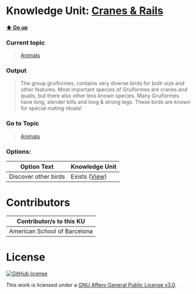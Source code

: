 # Knowledge Unit: [Cranes &amp; Rails](../../knowledge_units/animals/cranes-rails.md)

#### [:arrow_up: Go up](../../topics/animals.md)
### Current topic
> [Animals](../../topics/animals.md)
### Output
> The group gruiformes, contains very diverse birds for both size and other features. Most important species of Gruiformes are cranes and quails, but there also other less known species. Many Gruiformes have long, slender bills and long &amp; strong legs. These birds are known for special mating rituals!
### Go to Topic
> [Animals](../../topics/animals.md)

### Options: 

| Option Text | Knowledge Unit |
| - | - |  
| Discover other birds  |  Exists ([View](../../knowledge_units/animals/discover-other-birds.md))  | 

# Contributors

| Contributor/s to this KU |
| - | 
| American School of Barcelona |

# License
[![GitHub license](https://img.shields.io/github/license/inbrainz/cerebro)](https://github.com/inbrainz/cerebro/blob/master/LICENSE)

This work is licensed under a [GNU Affero General Public License v3.0](https://www.gnu.org/licenses/agpl-3.0.txt).